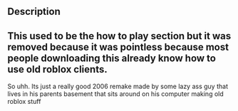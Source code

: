 Description
-
This used to be the how to play section but it was removed because it was pointless because most people downloading this already know how to use old roblox clients.
-
So uhh. Its just a really good 2006 remake made by some lazy ass guy that lives in his parents basement that sits around on his computer making old roblox stuff
